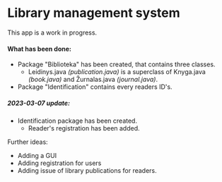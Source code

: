 # Library management system

This app is a work in progress.

#### What has been done:
- Package "Biblioteka" has been created, that contains three classes.
  - Leidinys.java *(publication.java)* is a superclass of Knyga.java *(book.java)* and Žurnalas.java *(journal.java)*.
- Package "Identification" contains every readers ID's.

##### 2023-03-07 update: 
- Identification package has been created.
  - Reader's registration has been added.

Further ideas:
- Adding a GUI
- Adding registration for users
- Adding issue of library publications for readers.
